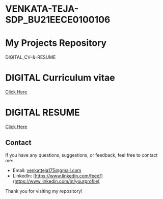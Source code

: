 # VENKATA-TEJA-SDP_BU21EECE0100106

# My Projects Repository

DIGITAL_CV-&-RESUME


# DIGITAL Curriculum vitae



<a href="URL_OF_YOUR_HTML_FILE">Click Here</a>



# DIGITAL RESUME

<a href="URL_OF_YOUR_HTML_FILE">Click Here</a>





## Contact
If you have any questions, suggestions, or feedback, feel free to contact me:
- Email: [venkatteja175@gmail.com](mailto:your-email@example.com)
- LinkedIn: [https://www.linkedin.com/feed/](https://www.linkedin.com/in/yourprofile)

Thank you for visiting my repository!
